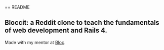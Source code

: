 == README

## Bloccit: a Reddit clone to teach the fundamentals of web development and Rails 4. 

Made with my mentor at [Bloc](http://bloc.io).